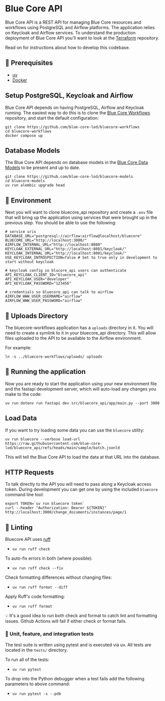 # Blue Core API

Blue Core API is a REST API for managing Blue Core resources and workflows using PostgreSQL and Airflow platforms. The application relies on Keycloak and Airflow services. To understand the production deployment of Blue Core API you'll want to look at the [Terraform](https://github.com/blue-core-lod/terraform) repository.

Read on for instructions about how to develop this codebase.

## 🧰 Prerequisites
- [uv]
- [Docker]

## Setup PostgreSQL, Keycloak and Airflow

Blue Core API depends on having PostgreSQL, Airflow and Keycloak running. The easiest way to do this is to clone the [Blue Core Workflows] repository, and start the default configuration:

```shell
git clone https://github.com/blue-core-lod/bluecore-workflows
cd bluecore-workflows
docker compose up 
```

## Database Models

The Blue Core API depends on database models in the [Blue Core Data Models] to be present and up to date.

```shell
git clone https://github.com/blue-core-lod/bluecore-models
cd bluecore-models
uv run alembic upgrade head
```
 
## 🔧 Environment

Next you will want to clone bluecore_api repository and create a `.env` file that will bring up the application using services that were brought up in the previous step. You should be able to use the following:

```text
# service uris
DATABASE_URL="postgresql://airflow:airflow@localhost/bluecore"
BLUECORE_URL="http://localhost:3000/"
AIRFLOW_INTERNAL_URL="http://localhost:8080"
KEYCLOAK_EXTERNAL_URL="http://localhost:8081/keycloak/"
KEYCLOAK_INTERNAL_URL="http://localhost:8081/keycloak/"
USE_KEYCLOAK_INTROSPECTION=false # Set to true only in development to start without keycloak

# keycloak config so blucore_api users can authenticate
API_KEYCLOAK_CLIENT_ID="bluecore_api"
API_KEYCLOAK_USER="developer"
API_KEYCLOAK_PASSWORD="123456"

# credentials so bluecore_api can talk to airflow
AIRFLOW_WWW_USER_USERNAME="airflow"
AIRFLOW_WWW_USER_PASSWORD="airflow"
```

## 💾 Uploads Directory

The bluecore-workflows application has a `uploads` directory in it. You will need to create a symlink to it in your bluecore_api directory. This will allow files uploaded to the API to be available to the Airflow environment.

For example:

```shell
ln -s ../bluecore-workflows/uploads/ uploads 
```

## 🚀 Running the application

Now you are ready to start the application using your new environment file and the fastapi development server, which will auto-load any changes you make to the code:

```shell
uv run dotenv run fastapi dev src/bluecore_api/app/main.py --port 3000
```

## Load Data

If you want to try loading some data you can use the `bluecore` utility:

```shell
uv run bluecore --verbose load-url https://raw.githubusercontent.com/blue-core-lod/bluecore_api/refs/heads/main/sample/batch.jsonld
```

This will tell the Blue Core API to load the data at that URL into the database.

## HTTP Requests

To talk directly to the API you will need to pass along a Keycloak access token. During development you can get one by using the included `bluecore` command line tool:

```
export TOKEN=`uv run bluecore token`
curl --header "Authorization: Bearer ${TOKEN}" http://localhost:3000/change_documents/instances/page/1
```

## 🧹 Linting

Bluecore API uses [ruff]
- `uv run ruff check`

To auto-fix errors in both (where possible):
- `uv run ruff check --fix`

Check formatting differences without changing files:
- `uv run ruff format --diff`

Apply Ruff's code formatting:
- `uv run ruff format`

💡 It's a good idea to run both check and format to catch lint and formatting issues. 
Github Actions will fail if either check or format fails.

### 🧪 Unit, feature, and integration tests
The test suite is written using pytest and is executed via uv.
All tests are located in the `tests/` directory.

To run all of the tests:
- `uv run pytest`

To drop into the Python debugger when a test fails add the following parameters to above command:
- `uv run pytest -s --pdb` 

[Blue Core Data Models]: https://github.com/blue-core-lod/bluecore-models
[Blue Core Workflows]: https://github.com/blue-core-lod/bluecore-workflows
[ruff]: https://docs.astral.sh/ruff/
[uv]: https://github.com/astral-sh/uv
[Docker]: https://www.docker.com/
